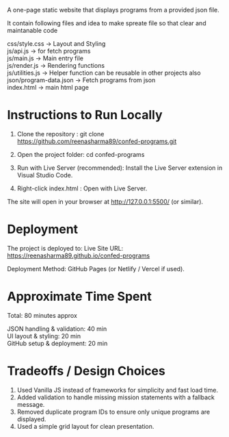﻿A one-page static website that displays programs from a provided json file.

It contain following files and idea to make spreate file so that clear and maintanable code

css/style.css -> Layout and Styling<br/>
js/api.js -> for fetch programs<br/>
js/main.js -> Main entry file<br/>
js/render.js -> Rendering functions<br/>
js/utilities.js -> Helper function can be reusable in other projects also<br/>
json/program-data.json -> Fetch programs from json<br/>
index.html -> main html page

# Instructions to Run Locally

1. Clone the repository : git clone https://github.com/reenasharma89/confed-programs.git

2. Open the project folder: cd confed-programs

3. Run with Live Server (recommended): Install the Live Server extension in Visual Studio Code.

4. Right-click index.html : Open with Live Server.

The site will open in your browser at http://127.0.0.1:5500/ (or similar).

# Deployment

The project is deployed to:
Live Site URL: https://reenasharma89.github.io/confed-programs

Deployment Method: GitHub Pages (or Netlify / Vercel if used).

# Approximate Time Spent

Total: 80 minutes approx

JSON handling & validation: 40 min<br/>
UI layout & styling: 20 min<br/>
GitHub setup & deployment: 20 min

# Tradeoffs / Design Choices

1. Used Vanilla JS instead of frameworks for simplicity and fast load time.
2. Added validation to handle missing mission statements with a fallback message.
3. Removed duplicate program IDs to ensure only unique programs are displayed.
4. Used a simple grid layout for clean presentation.




